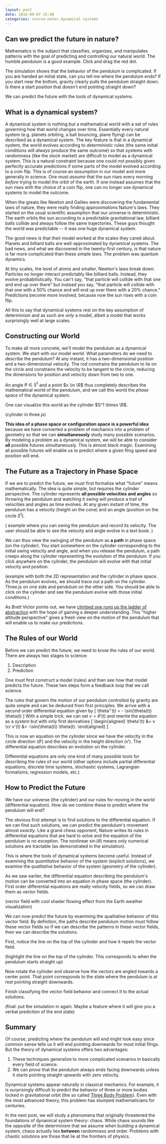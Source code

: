 ```yaml
---
layout: post
date: 2016-09-07 15:40
categories: course-notes dynamical systems
---
```


## Can we predict the future in nature?

Mathematics is the subject that classifies, organizes, and manipulates patterns with the goal of predicting and controlling our natural world. The humble pendulum is a good example. Click and drag the red dot.

<div class="figure" id="jxboard"> </div>

<script type="text/javascript">
	var pendulumDemo = new PendulumJXGDemo('jxboard');
</script>

The simulation shows that the behavior of the pendulum is complicated. If you are handed an initial state, can you tell me where the pendulum ends? If you start near the bottom, gravity clearly pulls the pendulum straight down. Is there a start position that doesn't end pointing straight down? 

We can predict the future with the tools of dynamical systems.

## What is a dynamical system?

A dynamical system is nothing but a mathematical world with a set of rules governing how that world changes over time. Essentially every natural system (e.g. planets orbiting, a ball bouncing, plane flying) can be described as a dynamical system. The key feature is that in a dynamical system, the world evolves according to *deterministic* rules (the same initial conditions will *always* produce the same outcome) so that systems with randomness (like the stock market) are difficult to model as a dynamical system. This is a natural constraint because one could not possibly given perfectly accurate predictions if some parts of the model evolved according to a coin flip. This is of course an *assumption* in our model and more generally in science. One must *assume* that the sun rises every morning *before* trying to model the orbit of the earth. If one instead assumes that the sun rises with the choice of a coin flip, one can no longer use dynamical systems to model the outcome.

When the greats like Newton and Galileo were discovering the fundamental laws of nature, they were really finding *approximations* Nature's laws. They started on the usual scientific assumption that our universe is deterministic. The earth orbits the sun according to a predictable gravitational law, billiard balls collide and always follow the same trajectories. These guys thought the world was predictable -- it was one huge dynamical system.

The good news is that their model worked at the scales they cared about. Planets and billiard balls are well-approximated by dynamical systems. The bad news, and what we discovered in the twenty-first century, is that nature is far more complicated than these simple laws. The problem was quantum dynamics.

At tiny scales, the level of atoms and smaller, Newton's laws break down. Particles no longer interact predictably like billiard balls. Instead, they evolve probabilistically. You can't say, "that particle will collide with that one and end up over there" but instead you say, "that particle will collide with that one with a 50% chance and will end up over there with a 20% chance." Predictions become more involved, because now the sun rises with a coin flip.

All this to say that dynamical systems rest on the key assumption of determinism and as such are *only* a model, albeit a model that works surprisingly well at large scales. 

## Constructing our World

To make all more concrete, we'll model the pendulum as a dynamical system. We start with our model *world*. What parameters do we need to describe the pendulum? At any instant, it has a two-dimensional position and a two-dimensional velocity. The rod constrains the pendulum to lie on the circle and constrains the velocity to be tangent to the circle, reducing the dimensions for position and velocity down from two to one. 

An angle $\theta \in S^1$ and a point $x \in \R$ thus completely describes the mathematical world of the pendulum, and we call this world the *phase space* of the dynamical system.

One can visualize this world as the cylinder $S^1 \times \R$. 

(cylinder in three.js)

<canvas class="figure" id="threejsCylinder1" width="500px" height="500px"> </canvas>

<script type="text/javascript">
	$(document).ready(function() {
		var visualization = new VisualizationWorld( "threejsCylinder1" );

		// we create the cylinder
		var cylinder = new THREE.CylinderGeometry(2, 2, 30)
		var material = new THREE.MeshBasicMaterial({ color: 0xffff00 });

		var cylinderMesh = new THREE.Mesh( cylinder, material );
		// visualization.scene.add(cylinderMesh);
		visualization.scene.add(new THREE.AxisHelper( 4 ));

		// setup the animation loop
		function animate() {
			requestAnimationFrame( animate );

			visualization.controls.update();

			visualization.render();
		}

		animate();
	});
	
</script>

**This idea of a phase space or configuration space is a powerful idea** because we have converted a problem of mechanics into a problem of geometry so that we can **simultaneously** study many possible scenarios. By modeling a problem as a dynamical system, we will be able to consider **all** possible futures simultaneously. This is almost black magic. Examining all possible futures will enable us to predict where a given fling speed and position will end.

## The Future as a Trajectory in Phase Space

If we are to predict the future, we must first formalize what "future" means mathematically. The idea is quite simple, but requires the cylinder perspective. The cylinder represents **all possible velocities and angles** so throwing the pendulum and watching it swing will produce a trail of velocities and angles as time evolves. At any given instant of time, the pendulum has a velocity (height on the cone) and an angle (position on the circle $S^1$). 

( example where you can swing the pendulum and record its velocity. The user should be able to see the velocity and angle evolve in a text book. )

We can thus view the swinging of the pendulum as **a path** in phase space (on the cylinder). You start somewhere on the cylinder corresponding to the initial swing velocity and angle, and when you release the pendulum, a path creeps along the cylinder representing the evolution of the pendulum. If you click anywhere on the cylinder, the pendulum will evolve with that initial velocity and position. 

(example with both the 2D representation and the cylinder in phase space. As the pendulum evolves, we should trace out a path on the cylinder. Three.js on one side and pendulum on the other side. You should be able to click on the cylinder and see the pendulum evolve with those initial conditions.)

As Brett Victor points out, we have [climbed one rung up the ladder of abstraction](http://worrydream.com/LadderOfAbstraction/) with the hope of gaining a deeper understanding. This "higher altitude perspective" gives a fresh view on the motion of the pendulum that will enable us to make our predictions.

## The Rules of our World

Before we can predict the future, we need to know the rules of our world. There are always two stages to science:
1. Description
2. Prediction

One must first construct a model (rules) and then see how that model predicts the future. These two steps form a feedback loop that we call science.

The rules that govern the motion of our pendulum controlled by gravity are quite simple and can be deduced from first principles. We arrive with a second order differential equation given by
\[
	\theta''(t) = - \sin(\theta(t)) \theta(t)
\]
With a simple trick, we can set $v = \theta'(t)$ and rewrite the equation as a *system* but with only first derivatives
\[
	\begin{aligned}
		\theta'(t) &= v \cr
		v'(t) &= -\sin(\theta(t)) \theta(t).
	\end{aligned}
\]

This is now an equation on the cylinder since we have the velocity in the circle direction ($\theta'$) and the velocity in the height direction ($v'$). The differential equation describes an evolution on the cylinder.

Differential equations are only one kind of many possible tools for describing the rules of our world (other options include partial differential equations, discrete time systems, stochastic systems, Lagrangian formalisms, regression models, etc.)

## How to Predict the Future

We have our universe (the cylinder) and our rules for moving in the world (differential equation). How do we combine these to predict where the pendulum will end?

The obvious first attempt is to find solutions to the differential equation. If we can find such solutions, we can predict the pendulum's movement almost *exactly*. Like a grand chess opponent, Nature writes its rules in differential equations that are hard to solve and the equation of the pendulum is no exception. The nonlinear $\sin(\theta)$ means only numerical solutions are tractable (as demonstrated in the simulation). 

This is where the tools of dynamical systems become useful. Instead of examining the *quantitative* behavior of the system (explicit solutions), we examine the *qualitative* behavior of the system (geometry of the cylinder).

As we saw earlier, the differential equation describing the pendulum's motion can be converted into an equation in phase space (the cylinder). First order differential equations are really velocity fields, so we can draw them as vector fields. 

(vector field with cool shader flowing effect from the Earth weather visualization)

We can now predict the future by examining the qualitative behavior of this vector field. By definition, the paths describe pendulum motion must follow these vector fields so if we can describe the patterns in these vector fields, then we can describe the solutions. 

First, notice the line on the top of the cylinder and how it repels the vector field. 

(highlight the line on the top of the cylinder. This corresponds to when the pendulum starts straight up)

Now rotate the cylinder and observe how the vectors are angled towards a center point. That point corresponds to the state where the pendulum is at rest pointing straight downwards.

Finish classifying the vector field behavior and connect it to the actual solutions.

(final: put the simulation in again. Maybe a feature where it will give you a verbal prediction of the end state)

## Summary

Of course, predicting where the pendulum will end might look easy since common sense tells us it will end pointing downwards for most initial flings. But the theory of dynamical systems offers two advantages:
1. These techniques generalize to more complicated scenarios in basically every field of science.
2. We can *prove* that the pendulum always ends facing downwards unless it starts pointing straight upwards with zero velocity.

Dynamical systems appear naturally in classical mechanics. For example, it is surprisingly difficult to predict the behavior of three or more bodies locked in gravitational orbit (the so called [Three Body Problem](https://en.wikipedia.org/wiki/Three-body_problem)). Even with the most advanced theory, this problem has stumped mathematicians for centuries.

In the next post, we will study a phenomena that originally threatened the foundations of dynamical system theory: chaos. While chaos sounds like the opposite of the determinism that we assume when building a dynamical system, chaos actually lies **between** randomness and order. Problems with chaotic solutions are those that lie at the frontiers of physics.

